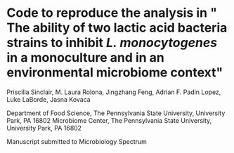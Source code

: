 # Code to reproduce the analysis in " The ability of two lactic acid bacteria strains to inhibit <i> L. monocytogenes </i> in a monoculture and in an environmental microbiome context"

Priscilla Sinclair, M. Laura Rolona, Jingzhang Feng, Adrian F. Padin Lopez, Luke LaBorde, Jasna Kovaca

Department of Food Science, The Pennsylvania State University, University Park, PA 16802
Microbiome Center, The Pennsylvania State University, University Park, PA 16802

Manuscript submitted to Microbiology Spectrum
